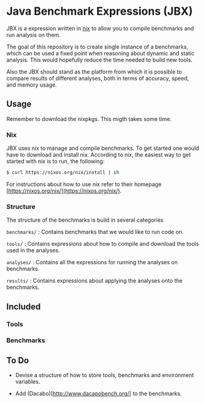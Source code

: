 # Java Benchmark Expressions (JBX)

JBX is a expression written in [nix](https://nixos.org/nix/) to allow
you to compile benchmarks and run analysis on them. 

The goal of this repository is to create single instance of
a benchmarks, which can be used a fixed point when reasoning about
dynamic and static analysis. This would hopefully reduce the time needed
to build new tools.

Also the JBX should stand as the platform from which it is possible to
compare results of different analyses, both in terms of accuracy, speed, 
and memory usage.

## Usage

Remember to download the nixpkgs. This migth takes some time.

### Nix 
JBX uses nix to manage and compile benchmarks. To get started one would
have to download and install nix. According to nix, the easiest way to
get started with nix is to run, the following:

```bash
$ curl https://nixos.org/nix/install | sh   
```

For instructions about how to use nix refer to their homepage
[https://nixos.org/nix/](https://nixos.org/nix/).

### Structure

The structure of the benchmarks is build in several categories

`benchmarks/`
: Contains benchmarks that we would like to run code on.

`tools/`
: Contains expressions about how to compile and download the tools used 
  in the analyses. 

`analyses/`
: Contains all the expressions for running the analyses on benchmarks.

`results/`
: Contains expressions about applying the analyses onto the benchmarks.

## Included 

### Tools

### Benchmarks 

## To Do

- Devise a structure of how to store tools, benchmarks and environment
  variables.

- Add (Dacabo)[http://www.dacapobench.org/] to the benchmarks. 
